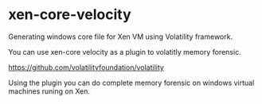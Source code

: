 # xen-core-velocity
Generating windows core file for Xen VM using Volatility framework.

You can use xen-core velocity as a plugin to volatitly memory forensic.

https://github.com/volatilityfoundation/volatility

Using the plugin you can do complete memory forensic on windows virtual machines runing on Xen.


